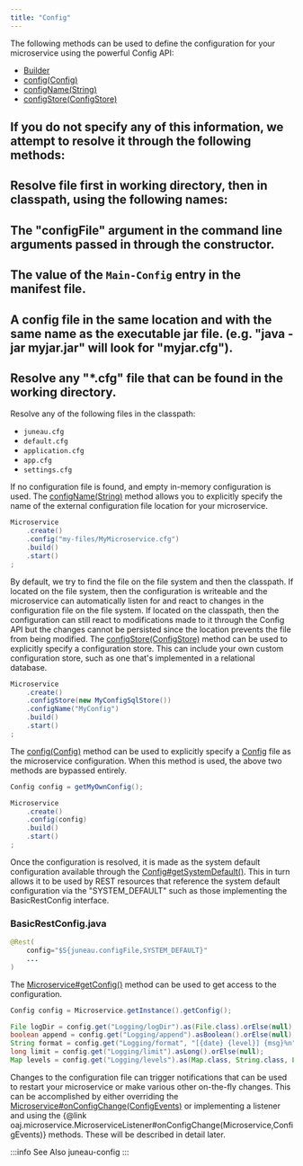```yaml
---
title: "Config"
---
```


The following methods can be used to define the configuration for your microservice using the powerful Config API:
- [Builder](../apidocs/org/apache/juneau/microservice/Microservice/Builder.html)
- [config(Config)](../apidocs/org/apache/juneau/microservice/Microservice/Builder.html#config(Config))
- [configName(String)](../apidocs/org/apache/juneau/microservice/Microservice/Builder.html#configName(String))
- [configStore(ConfigStore)](../apidocs/org/apache/juneau/microservice/Microservice/Builder.html#configStore(ConfigStore))

If you do not specify any of this information, we attempt to resolve it through the following methods:
-
Resolve file first in working directory, then in classpath, using the following names:
-
The "configFile" argument in the command line arguments passed in through the constructor.
-
The value of the `Main-Config` entry in the manifest file.
-
A config file in the same location and with the same name as the executable jar file.
(e.g. "java -jar myjar.jar" will look for "myjar.cfg").
-
Resolve any "*.cfg" file that can be found in the working directory.
-
Resolve any of the following files in the classpath:
- `juneau.cfg`
- `default.cfg`
- `application.cfg`
- `app.cfg`
- `settings.cfg`

If no configuration file is found, and empty in-memory configuration is used.
The [configName(String)](../apidocs/org/apache/juneau/microservice/Microservice/Builder.html#configName(String)) method allows you to explicitly specify the name
of the external configuration file location for your microservice.

```java
Microservice
    .create()
    .config("my-files/MyMicroservice.cfg")
    .build()
    .start()
;
```


By default, we try to find the file on the file system and then the classpath.
If located on the file system, then the configuration is writeable and the microservice can automatically
listen for and react to changes in the configuration file on the file system.
If located on the classpath, then the configuration can still react to modifications made to it through
the Config API but the changes cannot be persisted since the location prevents the file from being modified.
The [configStore(ConfigStore)](../apidocs/org/apache/juneau/microservice/Microservice/Builder.html#configStore(ConfigStore)) method can be used to explicitly
specify a configuration store.
This can include your own custom configuration store, such as one that's implemented in a relational database.

```java
Microservice
    .create()
    .configStore(new MyConfigSqlStore())
    .configName("MyConfig")
    .build()
    .start()
;
```


The [config(Config)](../apidocs/org/apache/juneau/microservice/Microservice/Builder.html#config(Config)) method can be used to explicitly specify a [Config](../apidocs/org/apache/juneau/config/Config.html)
file as the microservice configuration.  When this method is used, the above two methods are bypassed entirely.

```java
Config config = getMyOwnConfig();

Microservice
    .create()
    .config(config)
    .build()
    .start()
;
```


Once the configuration is resolved, it is made as the system default configuration available through the [Config#getSystemDefault()](../apidocs/org/apache/juneau/config/Config.html#getSystemDefault()).
This in turn allows it to be used by REST resources that reference the system default configuration via the "SYSTEM_DEFAULT" such as those
implementing the BasicRestConfig interface.
### BasicRestConfig.java


```java
@Rest(
    config="$S{juneau.configFile,SYSTEM_DEFAULT}"
    ...
)
```


The [Microservice#getConfig()](../apidocs/org/apache/juneau/microservice/Microservice.html#getConfig()) method can be used to get access to the configuration.

```java
Config config = Microservice.getInstance().getConfig();

File logDir = config.get("Logging/logDir").as(File.class).orElse(null);
boolean append = config.get("Logging/append").asBoolean().orElse(null);
String format = config.get("Logging/format", "[{date} {level}] {msg}%n").orElse(null);
long limit = config.get("Logging/limit").asLong().orElse(null);
Map levels = config.get("Logging/levels").as(Map.class, String.class, Level.class).orElse(null);
```


Changes to the configuration file can trigger notifications that can be used to restart your microservice or make various other
on-the-fly changes.
This can be accomplished by either overriding the [Microservice#onConfigChange(ConfigEvents)](../apidocs/org/apache/juneau/microservice/Microservice.html#onConfigChange(ConfigEvents)) or implementing
a listener and using the \{@link oaj.microservice.MicroserviceListener#onConfigChange(Microservice,ConfigEvents)\} methods.
These will be described in detail later.

:::info See Also
juneau-config
:::
